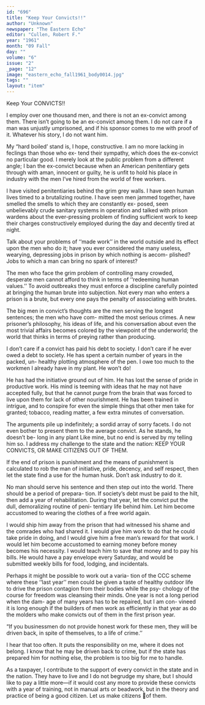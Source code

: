 ```yaml
---
id: "696"
title: "Keep Your Convicts!!"
author: "Unknown"
newspaper: "The Eastern Echo"
editor: "Cullen, Robert F."
year: "1961"
month: "09 Fall"
day: ""
volume: "6"
issue: "2"
_page: "12"
image: "eastern_echo_fall1961_body0014.jpg"
tags: ""
layout: "item"
---
```

Keep Your CONVICTS!!

I employ over one thousand men, and there is not
an ex-convict among them. There isn’t going to be
an ex-convict among them. I do not care if a man was
unjustly umprisoned, and if his sponsor comes to me
with proof of it. Whatever his story, I do not want
him.

My “hard boiled’ stand is, I hope, constructive.
I am no more lacking in feclings than those who ex-
tend their sympathy, which does the ex-convict no
particular good. I merely look at the public problem
from a different angle; I ban the ex-convict because
when an American penitentiary gets through with
aman, innocent or guilty, he is unfit to hold his place
in industry with the men I’ve hired from the world
of free workers.

I have visited penitentiaries behind the grim grey
walls. I have seen human lives timed to a brutalizing
routine. I have seen men jammed together, have
smelled the smells to which they are constantly ex-
posed, seen unbelievably crude sanitary systems in
operation and talked with prison wardens about the
ever-pressing problem of finding sufficient work to
keep their charges constructively employed during
the day and decently tired at night.

Talk about your problems of ‘‘made work’’ in the
world outside and its effect upon the men who do it;
have you ever considered the many useless, wearying,
depressing jobs in prison by which nothing is aecom-
plished? Jobs to which a man can bring no spark
of interest?

The men who face the grim problem of controlling
many crowded, desperate men cannot afford to think
in terms of ‘‘redeeming human values.’’ To avoid
outbreaks they must enforce a discipline carefully
pointed at bringing the human brute into subjection.
Not every man who enters a prison is a brute, but
every one pays the penalty of associating with brutes.

The big men in convict’s thoughts are the men
serving the longest sentences; the men who have com-
mitted the most serious crimes. A new prisoner’s
philosophy, his ideas of life, and his conversation
about even the most trivial affairs becomes colored
by the viewpoint of the underworld; the world that
thinks in terms of preying rather than producing.

I don’t care if a convict has paid his debt to society.
I don’t care if he ever owed a debt to society. He has
spent a certain number of years in the packed, un-
healthy plotting atmosphere of the pen. I owe too
much to the workmen I already have in my plant.
He won’t do!

He has had the initiative ground out of him. He
has lost the sense of pride in productive work. His
mind is teeming with ideas that he may not have
accepted fully, but that he cannot purge from the
brain that was forced to live upon them for lack of
other nourishment. He has been trained in intrigue,
and to conspire for even the simple things that other
men take for granted; tobacco, reading matter, a few
extra minutes of conversation.

The arguments pile up indefinitely; a sordid array
of sorry facets. I do not even bother to present them
to the average convict. As he stands, he doesn’t be-
long in any plant Like mine, but no end is served by
my telling him so. I address my challenge to the
state and the nation: KEEP YOUR CONVICTS,
OR MAKE CITIZENS OUT OF THEM.

If the end of prison is punishment and the means of
punishment is calculated to rob the man of initiative,
pride, decency, and self respect, then let the state
find a use for the human husk. Don’t ask industry to
do it.

No man should serve his sentence and then step out
into the world. There should be a period of prepara-
tion. If society’s debt must be paid to the hilt, then
add a year of rehabilitation. During that year, let
the convict put the dull, demoralizing routine of peni-
tentiary life behind him. Let him become accustomed
to wearing the clothes of a free world again.

I would ship him away from the prison that had
witnessed his shame and the comrades who had
shared it. I would give him work to do that he could
take pride in doing, and I would give him a free
man’s reward for that work. I would let him become
accustomed to earning money before money becomes
his necessity. I would teach him to save that money
and to pay his bills. He would have a pay envelope
every Saturday, and would be submitted weekly bills
for food, lodging, and incidentals.

Perhaps it might be possible to work out a varia-
tion of the CCC scheme where these ‘‘last year’’ men
could be given a taste of healthy outdoor life to drive
the prison contagion from their bodies while the psy-
chology of the course for freedom was cleansing their
minds. One year is not a long period when the dam-
age of many years has to be repaired, but I am con-
vineed it is long enough if the builders of men work
as efficiently in that year as do the molders who make
convicts out of them in the first prison year.

“If you businessmen do not provide honest work
for these men, they will be driven back, in spite of
themselves, to a life of crime.’’

I hear that too often. It puts the responsibility on
me, where it does not belong. I know that he may be
driven back to crime, but if the state has prepared
him for nothing else, the problem is too big for me
to handle.

As a taxpayer, I contribute to the support of every
convict in the state and in the nation. They have to
live and I do not begrudge my share, but I should
like to pay a little more—if it would cost any more
to provide these convicts with a year of training, not
in manual arts or beadwork, but in the theory and
practice of being a good citizen. Let us make citizens
of them.

